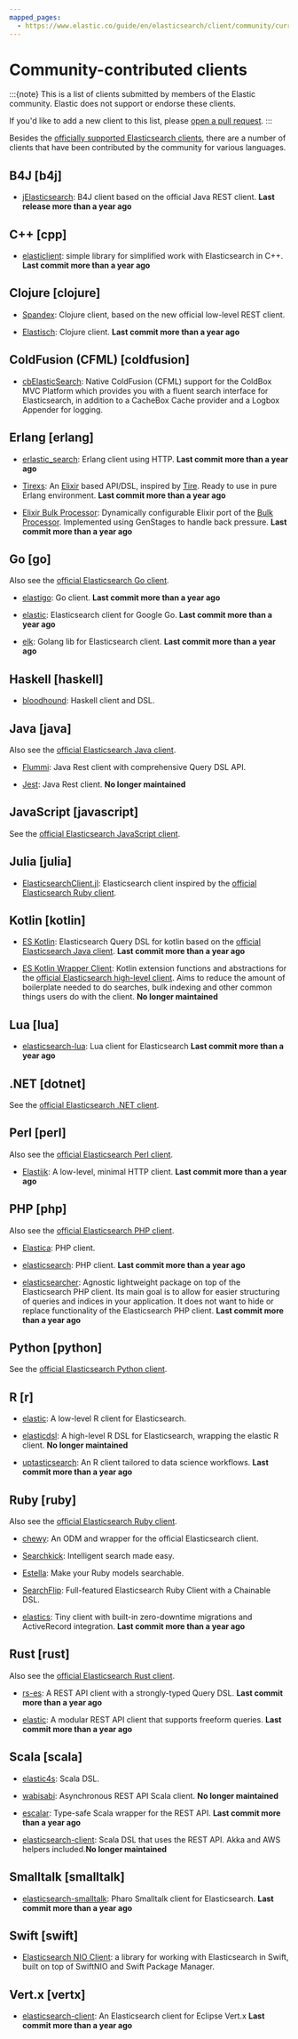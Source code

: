 ```yaml
---
mapped_pages:
  - https://www.elastic.co/guide/en/elasticsearch/client/community/current/index.html
---
```


# Community-contributed clients

:::{note}
This is a list of clients submitted by members of the Elastic community. Elastic does not support or endorse these clients.

If you'd like to add a new client to this list, please [open a pull request](https://github.com/elastic/elasticsearch/blob/main/CONTRIBUTING.md).
:::

Besides the [officially supported Elasticsearch clients](docs-content://reference/elasticsearch/clients/index.md), there are
a number of clients that have been contributed by the community for various languages.

## B4J [b4j]

* [jElasticsearch](https://www.b4x.com/android/forum/threads/server-jelasticsearch-search-and-text-analytics.73335/): B4J client based on the official Java REST client. **Last release more than a year ago**

## C++ [cpp]

* [elasticlient](https://github.com/seznam/elasticlient): simple library for simplified work with Elasticsearch in C++. **Last commit more than a year ago**

## Clojure [clojure]

* [Spandex](https://github.com/mpenet/spandex): Clojure client, based on the new official low-level REST client.

* [Elastisch](https://github.com/clojurewerkz/elastisch): Clojure client. **Last commit more than a year ago**

## ColdFusion (CFML) [coldfusion]

* [cbElasticSearch](https://www.forgebox.io/view/cbelasticsearch): Native ColdFusion (CFML) support for the ColdBox MVC Platform which provides you with a fluent search interface for Elasticsearch, in addition to a CacheBox Cache provider and a Logbox Appender for logging.

## Erlang [erlang]

* [erlastic_search](https://github.com/tsloughter/erlastic_search): Erlang client using HTTP. **Last commit more than a year ago**

* [Tirexs](https://github.com/datahogs/tirexs): An [Elixir](https://github.com/elixir-lang/elixir) based API/DSL, inspired by [Tire](https://github.com/karmi/tire). Ready to use in pure Erlang environment. **Last commit more than a year ago**

* [Elixir Bulk Processor](https://github.com/sashman/elasticsearch_elixir_bulk_processor): Dynamically configurable Elixir port of the [Bulk Processor](https://www.elastic.co/guide/en/elasticsearch/client/java-api/current/java-docs-bulk-processor.html). Implemented using GenStages to handle back pressure. **Last commit more than a year ago**

## Go [go]

Also see the [official Elasticsearch Go client](go-elasticsearch://reference/index.md).

* [elastigo](https://github.com/mattbaird/elastigo): Go client. **Last commit more than a year ago**

* [elastic](https://github.com/olivere/elastic): Elasticsearch client for Google Go. **Last commit more than a year ago**

* [elk](https://github.com/softctrl/elk): Golang lib for Elasticsearch client. **Last commit more than a year ago**

## Haskell [haskell]

* [bloodhound](https://github.com/bitemyapp/bloodhound): Haskell client and DSL.

## Java [java]

Also see the [official Elasticsearch Java client](elasticsearch-java://reference/index.md).

* [Flummi](https://github.com/otto-de/flummi): Java Rest client with comprehensive Query DSL API.

* [Jest](https://github.com/searchbox-io/Jest): Java Rest client. **No longer maintained**

## JavaScript [javascript]

See the [official Elasticsearch JavaScript client](elasticsearch-js://reference/index.md).

## Julia [julia]

* [ElasticsearchClient.jl](https://github.com/OpenSesame/ElasticsearchClient.jl): Elasticsearch client inspired by the [official Elasticsearch Ruby client](elasticsearch-ruby://reference/index.md).

## Kotlin [kotlin]

* [ES Kotlin](https://github.com/mbuhot/eskotlin): Elasticsearch Query DSL for kotlin based on the [official Elasticsearch Java client](elasticsearch-java://reference/index.md). **Last commit more than a year ago**

* [ES Kotlin Wrapper Client](https://github.com/jillesvangurp/es-kotlin-wrapper-client): Kotlin extension functions and abstractions for the [official Elasticsearch high-level client](https://www.elastic.co/guide/en/elasticsearch/client/java-api/current/index.html). Aims to reduce the amount of boilerplate needed to do searches, bulk indexing and other common things users do with the client. **No longer maintained**

## Lua [lua]

* [elasticsearch-lua](https://github.com/DhavalKapil/elasticsearch-lua): Lua client for Elasticsearch **Last commit more than a year ago**

## .NET [dotnet]

See the [official Elasticsearch .NET client](elasticsearch-net://reference/index.md).

## Perl [perl]

Also see the [official Elasticsearch Perl client](https://www.elastic.co/guide/en/elasticsearch/client/perl-api/current/index.html).

* [Elastijk](https://metacpan.org/pod/Elastijk): A low-level, minimal HTTP client. **Last commit more than a year ago**

## PHP [php]

Also see the [official Elasticsearch PHP client](elasticsearch-php://reference/index.md).

* [Elastica](https://github.com/ruflin/Elastica): PHP client.

* [elasticsearch](https://github.com/nervetattoo/elasticsearch): PHP client. **Last commit more than a year ago**

* [elasticsearcher](https://github.com/madewithlove/elasticsearcher): Agnostic lightweight package on top of the Elasticsearch PHP client. Its main goal is to allow for easier structuring of queries and indices in your application. It does not want to hide or replace functionality of the Elasticsearch PHP client. **Last commit more than a year ago**

## Python [python]

See the [official Elasticsearch Python client](elasticsearch-py://reference/index.md).

## R [r]

* [elastic](https://github.com/ropensci/elastic): A low-level R client for Elasticsearch.

* [elasticdsl](https://github.com/ropensci/elasticdsl): A high-level R DSL for Elasticsearch, wrapping the elastic R client. **No longer maintained**

* [uptasticsearch](https://github.com/uptake/uptasticsearch): An R client tailored to data science workflows. **Last commit more than a year ago**

## Ruby [ruby]

Also see the [official Elasticsearch Ruby client](elasticsearch-ruby://reference/index.md).

* [chewy](https://github.com/toptal/chewy): An ODM and wrapper for the official Elasticsearch client.

* [Searchkick](https://github.com/ankane/searchkick): Intelligent search made easy.

* [Estella](https://github.com/artsy/estella): Make your Ruby models searchable.

* [SearchFlip](https://github.com/mrkamel/search_flip): Full-featured Elasticsearch Ruby Client with a Chainable DSL.

* [elastics](https://github.com/printercu/elastics-rb): Tiny client with built-in zero-downtime migrations and ActiveRecord integration. **Last commit more than a year ago**

## Rust [rust]

Also see the [official Elasticsearch Rust client](elasticsearch-rs://reference/index.md).

* [rs-es](https://github.com/benashford/rs-es): A REST API client with a strongly-typed Query DSL. **Last commit more than a year ago**

* [elastic](https://github.com/elastic-rs/elastic): A modular REST API client that supports freeform queries. **Last commit more than a year ago**

## Scala [scala]

* [elastic4s](https://github.com/sksamuel/elastic4s): Scala DSL.

* [wabisabi](https://github.com/gphat/wabisabi): Asynchronous REST API Scala client. **No longer maintained**

* [escalar](https://github.com/workday/escalar): Type-safe Scala wrapper for the REST API. **Last commit more than a year ago**

* [elasticsearch-client](https://github.com/SumoLogic/elasticsearch-client): Scala DSL that uses the REST API. Akka and AWS helpers included.**No longer maintained**

## Smalltalk [smalltalk]

* [elasticsearch-smalltalk](https://github.com/newapplesho/elasticsearch-smalltalk): Pharo Smalltalk client for Elasticsearch. **Last commit more than a year ago**

## Swift [swift]

* [Elasticsearch NIO Client](https://github.com/brokenhandsio/elasticsearch-nio-client): a library for working with Elasticsearch in Swift, built on top of SwiftNIO and Swift Package Manager.

## Vert.x [vertx]

* [elasticsearch-client](https://github.com/reactiverse/elasticsearch-client): An Elasticsearch client for Eclipse Vert.x **Last commit more than a year ago**

